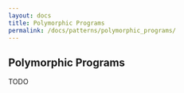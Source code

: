 ```yaml
---
layout: docs
title: Polymorphic Programs
permalink: /docs/patterns/polymorphic_programs/
---
```


## Polymorphic Programs

TODO
